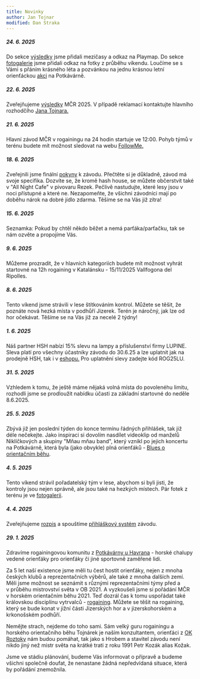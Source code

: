```yaml
---
title: Novinky
author: Jan Tojnar
modified: Dan Straka
--- 
```


##### 24. 6. 2025
Do sekce [výsledky](vysledky.html) jsme přidali mezičasy a odkaz na Playmap.
Do sekce [fotogalerie](fota.html) jsme přidali odkaz na fotky z průběhu víkendu.
Loučíme se s Vámi s přáním krásného léta a pozvánkou na jednu krásnou letní orienťáckou [akci](https://www.o-fest.cz/) na Potkávárně.

##### 22. 6. 2025
Zveřejňujeme [výsledky](vysledky.html) MČR 2025. V případě reklamací kontaktujte hlavního rozhodčího [Jana Tojnara.](tojnar@gmail.com)

##### 21. 6. 2025
Hlavní závod MČR v rogainingu na 24 hodin startuje ve 12:00. Pohyb týmů v terénu budete mít možnost sledovat na webu [FollowMe.](https://en.follow.me.cz/tracking-en/Roraining25/)

##### 18. 6. 2025
Zveřejnili jsme finální [pokyny](/files/Pokyny_MCR_Rogaining_2025.pdf) k závodu. Přečtěte si je důkladně, závod má svoje specifika. Dozvíte se, že kromě hash house, se můžete občerstvit také v "All Night Cafe" v pivovaru Rezek. Pečlivě nastudujte, které lesy jsou v noci přístupné a které ne. Nezapomeňte, že všichni závodníci mají po doběhu nárok na dobré jídlo zdarma. Těšíme se na Vás již zítra!

##### 15. 6. 2025
Seznamka: Pokud by chtěl někdo běžet a nemá parťáka/parťačku, tak se nám ozvěte a propojíme Vás.

##### 9. 6. 2025
Můžeme prozradit, že v hlavních kategoriích budete mít možnost vyhrát startovné na 12h rogaining v Katalánsku - 15/11/2025 Vallfogona del Ripolles.

##### 8. 6. 2025
Tento víkend jsme strávili v lese štítkováním kontrol. Můžete se těšit, že poznáte nová hezká místa v podhůří Jizerek. Terén je náročný, jak lze od hor očekávat. Těšíme se na Vás již za necelé 2 týdny!

##### 1. 6. 2025
Náš partner HSH nabízí 15% slevu na lampy a příslušenství firmy LUPINE. Sleva platí pro všechny účastníky závodu do 30.6.25 a lze uplatnit jak na prodejně HSH, tak i v [eshopu.](https://www.Lupine.cz)
Pro uplatnění slevy zadejte kód ROG25LU.

##### 31. 5. 2025
Vzhledem k tomu, že ještě máme nějaká volná místa do povolenéhu limitu, rozhodli jsme se prodloužit nabídku účasti za základní startovné do neděle 8.6.2025.

##### 25. 5. 2025
Zbývá již jen poslední týden do konce termínu řádných přihlášek, tak již déle nečekejte. Jako inspiraci si dovolím nasdílet videoklip od manželů Niklíčkových a skupiny "Mňau mňau band", který vznikl po jejich koncertu na Potkávárně, která byla (jako obvykle) plná orienťáků - [Blues o orientačním běhu](https://www.youtube.com/watch?v=EEqO_0CEON8).

##### 4. 5. 2025
Tento víkend strávil pořadatelský tým v lese, abychom si byli jisti, že kontroly jsou nejen správně, ale jsou také na hezkých místech. Pár fotek z terénu je ve [fotogalerii](fota.html).

##### 4. 4. 2025
Zveřejňujeme [rozpis](/cs/rozpis.html) a spouštíme [přihláškový systém](https://entries.mcr2025.rogaining.cz/cs/) závodu.

##### 29. 1. 2025
Zdravíme rogainingovou komunitu z&nbsp;[Potkávárny u Havrana](https://www.potkavarnauhavrana.cz/) - horské chalupy vedené orienťáky pro orienťáky či jiné sportovně zaměřené lidi. 

Za 5&nbsp;let naší existence jsme měli tu čest hostit orienťáky, nejen z&nbsp;mnoha českých klubů a reprezentačních výběrů, ale také z&nbsp;mnoha dalších zemí. Měli jsme možnost se seznámit s&nbsp;různými reprezentačními týmy před a v&nbsp;průběhu mistrovství světa v&nbsp;OB 2021. A vyzkoušeli jsme si pořádání MČR v&nbsp;horském orientačním běhu 2021. Teď dozrál čas k&nbsp;tomu uspořádat také královskou disciplínu vytrvalců - [rogaining](https://en.wikipedia.org/wiki/Rogaining).
Můžete se těšit na rogaining, který se bude konat v&nbsp;jižní části Jizerských hor a v&nbsp;jizerskohorském a krkonošském podhůří.

Nemějte strach, nejdeme do toho sami. Sám velký guru rogainingu a horského orientačního běhu Tojnárek je naším konzultantem, orienťáci z&nbsp;[OK Roztoky](http://roz.ini.cz/) nám budou pomáhat, tak jako s Hrobem a stavitel závodu není nikdo jiný než mistr světa na krátké trati z roku 1991 Petr Kozák alias Kožak.

Jsme ve stádiu plánování, budeme Vás informovat o přípravě a budeme všichni společně doufat, že nenastane žádná nepředvídaná situace, která by pořádání znemožnila.   


